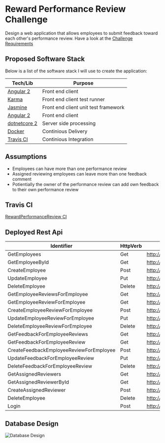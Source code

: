 # Reward Performance Review Challenge
Design a web application that allows employees to submit feedback toward each other's performance review.
Have a look at the [Challenge Requirements](https://github.com/scarlin90/RewardPerformanceReview/blob/master/Challenge.md)

## Proposed Software Stack

Below is a list of the software stack I will use to create the application:

| Tech/Lib | Purpose |
| ------ | ------ |
| [Angular 2](https://github.com/angular/quickstart) | Front end client |
| [Karma](https://karma-runner.github.io/1.0/index.html) | Front end client test runner |
| [Jasmine](https://jasmine.github.io/) | Front end client unit test framework |
| [Angular 2](https://github.com/angular/quickstart) | Front end client |
| [dotnetcore 2](https://github.com/dotnet/core) | Server side processing |
| [Docker](https://www.docker.com/) | Continious Delivery |
| [Travis CI](https://travis-ci.com/) | Continious Integration |


## Assumptions
- Employees can have more than one performance review
- Assigned reviewing employees can leave more than one feedback comment
- Potientially the owner of the performance review can add own feedback to their own performance review

## Travis CI
[RewardPerformanceReview CI](https://travis-ci.org/scarlin90/RewardPerformanceReview)

## Deployed Rest Api

| Identifier | HttpVerb | Endpoint Url | Dto |
| ------ | ------ | ------ |------ |
| GetEmployees      | Get | http://performancereviewwebrest20171107124230.azurewebsites.net/api/employees |N/A |
| GetEmployeeById   | Get | http://performancereviewwebrest20171107124230.azurewebsites.net/api/employees/{employeeId} | N/A |
| CreateEmployee    | Post | http://performancereviewwebrest20171107124230.azurewebsites.net/api/employees/ | CreateEmployeeDto |
| UpdateEmployee    | Put | http://performancereviewwebrest20171107124230.azurewebsites.net/api/employees/{employeeId} | UpdateEmployeeDto |
| DeleteEmployee    | Delete | http://performancereviewwebrest20171107124230.azurewebsites.net/api/employees/{employeeId} | N/A |
| GetEmployeeReviewsForEmployee      | Get | http://performancereviewwebrest20171107124230.azurewebsites.net/api/employees/{employeeId}/employeereviews | N/A |
| GetEmployeeReviewForEmployee   | Get | http://performancereviewwebrest20171107124230.azurewebsites.net/api/employees/{employeeId}/employeereviews/{employeeReviewId} | N/A |
| CreateEmployeeReviewForEmployee    | Post | http://performancereviewwebrest20171107124230.azurewebsites.net/api/employees/{employeeId}/employeereviews/ | CreateEmployeeReviewDto |
| UpdateEmployeeReviewForEmployee    | Put | http://performancereviewwebrest20171107124230.azurewebsites.net/api/employees/{employeeId}/employeereviews/{employeeReviewId} | UpdateEmployeeReviewDto |
| DeleteEmployeeReviewForEmployee   | Delete | http://performancereviewwebrest20171107124230.azurewebsites.net/api/employees/{employeeId}/employeereviews/{employeeReviewId} | N/A |
| GetFeedbackForEmployeeReviews      | Get | http://performancereviewwebrest20171107124230.azurewebsites.net/api/employeereviews/{employeeReviewId}/feedback | N/A |
| GetFeedbackForEmployeeReview   | Get | http://performancereviewwebrest20171107124230.azurewebsites.net/api/employeereviews/{employeeReviewId}/feedback/{feedbackId} | N/A |
| CreateFeedbackEmployeeReviewForEmployee    | Post | http://performancereviewwebrest20171107124230.azurewebsites.net/api/employees/{employeeId}/employeereviews | CreateFeedbackDto |
| UpdateFeedbackForEmployeeReview    | Put | http://performancereviewwebrest20171107124230.azurewebsites.net/api/api/employeereviews/{employeeReviewId}/feedback/{feedbackId} | UpdateFeedbackDto |
| DeleteFeedbackForEmployeeReview   | Delete | http://performancereviewwebrest20171107124230.azurewebsites.net/api/api/employeereviews/{employeeReviewId}/feedback/{feedbackId} | N/A |
| GetAssignedReviewers      | Get | http://performancereviewwebrest20171107124230.azurewebsites.net/api/assignedreviewers |N/A |
| GetAssignedReviewerById   | Get | http://performancereviewwebrest20171107124230.azurewebsites.net/api/assignedreviewers/{assignedReviewerId} | N/A |
| CreateAssignedReviewer    | Post | http://performancereviewwebrest20171107124230.azurewebsites.net/api/employees/{employeeId}/employeereviews{employeeReviewId}/assignedreviewers | N/A |
| DeleteEmployee    | Delete | http://performancereviewwebrest20171107124230.azurewebsites.net/api/assignedreviewers/{assignedReviewerId} | N/A |
| Login    | Post | http://performancereviewwebrest20171107124230.azurewebsites.net/api/authenticate | AuthenticateRequestDto |

## Database Design
![Database Design](https://docs.google.com/drawings/d/e/2PACX-1vQCqzKYpezQOlj3oc7pKbzrPkzNbIUc1nCWaMa73LdV-iBWO7gdivyd31M9_6OdvJvQG8PFY05FRPH0/pub?w=960&h=720)
